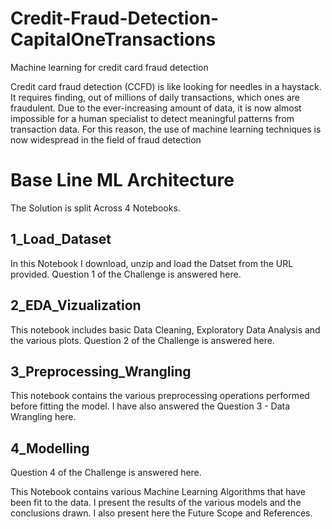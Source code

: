 # Credit-Fraud-Detection-CapitalOneTransactions

Machine learning for credit card fraud detection

Credit card fraud detection (CCFD) is like looking for needles in a haystack. It requires finding, out of millions of daily transactions, which ones are fraudulent. Due to the ever-increasing amount of data, it is now almost impossible for a human specialist to detect meaningful patterns from transaction data. For this reason, the use of machine learning techniques is now widespread in the field of fraud detection

# Base Line ML Architecture




The Solution is split Across 4 Notebooks.

1_Load_Dataset
------------------

In this Notebook I download, unzip and load the Datset from the URL provided.
Question 1 of the Challenge is answered here.

2_EDA_Vizualization
---------------------

This notebook includes basic Data Cleaning, Exploratory Data Analysis and the various plots.
Question 2 of the Challenge is answered here.

3_Preprocessing_Wrangling
--------------------------

This notebook contains the various preprocessing operations performed before fitting the model.
I have also answered the Question 3 - Data Wrangling here.

4_Modelling
------------

Question 4 of the Challenge is answered here.

This Notebook contains various Machine Learning Algorithms that have been fit to the data. I present
the results of the various models and the conclusions drawn. I also present here the Future Scope 
and References.
